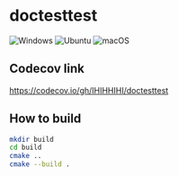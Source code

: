 # doctesttest
![Windows](https://github.com/IHIHHIHI/doctesttest/workflows/Windows/badge.svg) ![Ubuntu](https://github.com/IHIHHIHI/doctesttest/workflows/Ubuntu/badge.svg) ![macOS](https://github.com/IHIHHIHI/doctesttest/workflows/macOS/badge.svg)

## Codecov link
https://codecov.io/gh/IHIHHIHI/doctesttest

## How to build

```bash
mkdir build
cd build
cmake ..
cmake --build .
```